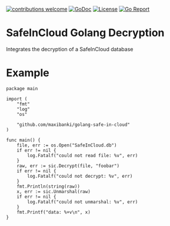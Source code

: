 [![contributions welcome](https://img.shields.io/badge/contributions-welcome-brightgreen.svg?style=flat)](https://github.com/maxibanki/sicGo/issues)
[![GoDoc](https://godoc.org/github.com/maxibanki/sicGo?status.svg)](http://godoc.org/github.com/maxibanki/sicGo)
[![License](https://img.shields.io/badge/License-MIT-blue.svg)](http://opensource.org/licenses/MIT)
[![Go Report](https://img.shields.io/badge/Go_report-A+-brightgreen.svg)](http://goreportcard.com/report/maxibanki/sicGo)

# SafeInCloud Golang Decryption

Integrates the decryption of a SafeInCloud database

# Example

```golang
package main

import (
    "fmt"
    "log"
    "os"

    "github.com/maxibanki/golang-safe-in-cloud"
)

func main() {
    file, err := os.Open("SafeInCloud.db")
    if err != nil {
        log.Fatalf("could not read file: %v", err)
    }
    raw, err := sic.Decrypt(file, "foobar")
    if err != nil {
        log.Fatalf("could not decrypt: %v", err)
    }
    fmt.Println(string(raw))
    x, err := sic.Unmarshal(raw)
    if err != nil {
        log.Fatalf("could not unmarshal: %v", err)
    }
    fmt.Printf("data: %+v\n", x)
}
```